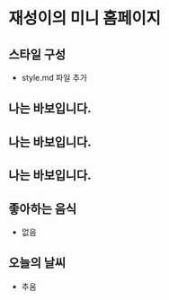 # 재성이의 미니 홈페이지

## 스타일 구성

- style.md 파일 추가

## 나는 바보입니다.

## 나는 바보입니다.

## 나는 바보입니다.

## 좋아하는 음식

- 없음

## 오늘의 날씨

- 추움
